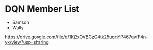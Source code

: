 # DQN Member List

- Samson
- Wally


https://drive.google.com/file/d/1Kj2xOVBCzG4tk25ucmYP467qvfF4n-yx/view?usp=sharing 
